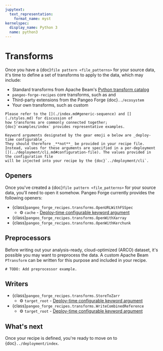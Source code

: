 ```yaml
---
jupytext:
  text_representation:
    format_name: myst
kernelspec:
  display_name: Python 3
  name: python3
---
```


# Transforms

Once you have a {doc}`file pattern <file_patterns>` for your source data, it's time to define
a set of transforms to apply to the data, which may include:

- Standard transforms from Apache Beam's
  [Python transform catalog](https://beam.apache.org/documentation/transforms/python/overview/)
- `pangeo-forge-recipes` core transforms, such as [](#openers) and [](#writers)
- Third-party extensions from the Pangeo Forge {doc}`../ecosystem`
- Your own transforms, such as custom [](#preprocessors)

```{hint}
Please refer to the [](./index.md#generic-sequence) and [](./styles.md) for discussion of
how transforms are commonly connected together;
{doc}`examples/index` provides representative examples.
```

<div id=configurable-kwargs></div>

```{admonition} ⚙️ Deploy-time configurable keyword arguments
Keyword arguments designated by the gear emoji ⚙️ below are _deploy-time configurable_.
They should therefore _**not**_ be provided in your recipe file.
Instead, values for these arguments are specified in a per-deployment
[](../deployment/cli.md#configuration-file). The values provided in the configuration file
will be injected into your recipe by the {doc}`../deployment/cli`.
```

## Openers

Once you've created a {doc}`file pattern <file_patterns>` for your source data,
you'll need to open it somehow. Pangeo Forge currently provides the following openers:

- {class}`pangeo_forge_recipes.transforms.OpenURLWithFSSpec`
  - ⚙️ `cache` - <a href="#configurable-kwargs">Deploy-time configurable keyword argument</a>
- {class}`pangeo_forge_recipes.transforms.OpenWithXarray`
- {class}`pangeo_forge_recipes.transforms.OpenWithKerchunk`

## Preprocessors

Before writing out your analysis-ready, cloud-optimized (ARCO) dataset, it's possible
you may want to preprocess the data. A custom Apache Beam `PTransform` can be written
for this purpose and included in your recipe.

```{code-cell}
# TODO: Add preprocessor example.
```

## Writers

- {class}`pangeo_forge_recipes.transforms.StoreToZarr`
  - ⚙️ `target_root` - <a href="#configurable-kwargs">Deploy-time configurable keyword argument</a>
- {class}`pangeo_forge_recipes.transforms.WriteCombinedReference`
  - ⚙️ `target_root` - <a href="#configurable-kwargs">Deploy-time configurable keyword argument</a>

## What's next

Once your recipe is defined, you're ready to move on to {doc}`../deployment/index`.
